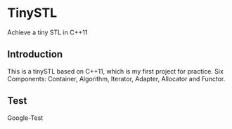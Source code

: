 # TinySTL
Achieve a tiny STL in C++11

Introduction
------
This is a tinySTL based on C++11, which is my first project for practice. Six Components: Container, Algorithm, Iterator, Adapter, Allocator and Functor. 

Test
------
Google-Test

